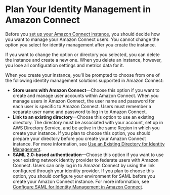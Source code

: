# Plan Your Identity Management in Amazon Connect<a name="connect-identity-management"></a>

Before you [set up your Amazon Connect instance](amazon-connect-instances.md), you should decide how you want to manage your Amazon Connect users\. You cannot change the option you select for identity management after you create the instance\.

If you want to change the option or directory you selected, you can delete the instance and create a new one\. When you delete an instance, however, you lose all configuration settings and metrics data for it\.

When you create your instance, you'll be prompted to choose from one of the following identity management solutions supported in Amazon Connect:
+ **Store users with Amazon Connect**—Choose this option if you want to create and manage user accounts within Amazon Connect\. When you manage users in Amazon Connect, the user name and password for each user is specific to Amazon Connect\. Users must remember a separate user name and password to log in to Amazon Connect\.
+ **Link to an existing directory**—Choose this option to use an existing directory\. The directory must be associated with your account, set up in AWS Directory Service, and be active in the same Region in which you create your instance\. If you plan to choose this option, you should prepare your directory before you create your Amazon Connect instance\. For more information, see [Use an Existing Directory for Identity Management](directory-service.md)\.
+ **SAML 2\.0\-based authentication**—Choose this option if you want to use your existing network identity provider to federate users with Amazon Connect\. Users can only log in to Amazon Connect by using the link configured through your identity provider\. If you plan to choose this option, you should configure your environment for SAML before you create your Amazon Connect instance\. For more information, see [Configure SAML for Identity Management in Amazon Connect](configure-saml.md)\.